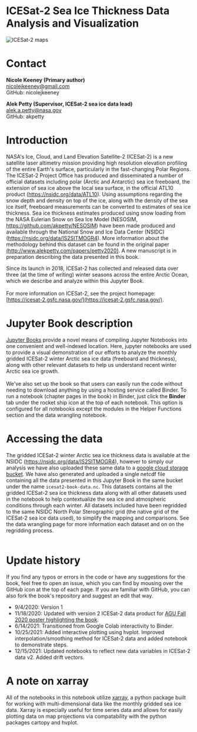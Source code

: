 <!-- #region -->
ICESat-2 Sea Ice Thickness Data Analysis and Visualization
=============================================

![ICESat-2 maps](figs/maps_thickness_winter.png "ICESat-2 mean winter sea ice thickness")


# Contact 
**Nicole Keeney (Primary author)**<br>
nicolejkeeney@gmail.com<br>
GitHub: nicolejkeeney<br>

**Alek Petty (Supervisor, ICESat-2 sea ice data lead)**<br>
alek.a.petty@nasa.gov<br>
GitHub: akpetty<br>

# Introduction

NASA's Ice, Cloud, and Land Elevation Satellite-2 (ICESat-2) is a new satellite laser altimetry mission providing high resolution elevation profiling of the entire Earth's surface, particularly in the fast-changing Polar Regions. The ICESat-2 Project Office has produced and disseminated a number of official datasets including polar (Arctic and Antarctic) sea ice freeboard, the extension of sea ice above the local sea surface, in the official ATL10 product (https://nsidc.org/data/ATL10). Using assumptions regarding the snow depth and density on top of the ice, along with the density of the sea ice itself, freeboard measurements can be converted to estimates of sea ice thickness. Sea ice thickness estimates produced using snow loading from the NASA Eulerian Snow on Sea Ice Model (NESOSIM, https://github.com/akpetty/NESOSIM) have been made produced and available through the National Snow and Ice Data Center (NSIDC) (https://nsidc.org/data/IS2SITMOGR4). More information about the methodology behind this dataset can be found in the original paper [(http://www.alekpetty.com/papers/petty2020)](http://www.alekpetty.com/papers/petty2020). A new manuscript is in preparation describing the data presented in this book.

Since its launch in 2018, ICESat-2 has collected and released data over three (at the time of writing) winter seasons across the entire Arctic Ocean, which we describe and analyze within this Jupyter Book. <br><br> For more information on ICESat-2, see the project homepage: [https://icesat-2.gsfc.nasa.gov/](https://icesat-2.gsfc.nasa.gov/).

# Jupyter Book description
[Jupyter Books](https://jupyterbook.org/intro.html) provide a novel means of compiling Jupyter Notebooks into one convenient and well-indexed location. Here, jupyter notebooks are used to provide a visual demonstration of our efforts to analyze the monthly gridded ICESat-2 winter Arctic sea ice data (freeboard and thickness), along with other relevant datasets to help us understand recent winter Arctic sea ice growth.<br><br>We've also set up the book so that users can easily run the code without needing to download anything by using a hosting service called Binder. To run a notebook (chapter pages in the book) in Binder, just click the **Binder** tab under the rocket ship icon at the top of each notebook. This option is configured for all notebooks except the modules in the Helper Functions section and the data wrangling notebook. 

# Accessing the data 

The gridded ICESat-2 winter Arctic sea ice thickness data is available at the NSIDC (https://nsidc.org/data/IS2SITMOGR4), however to simply our analysis we have also uploaded these same data to a [google cloud storage bucket](https://console.cloud.google.com/storage/browser/sea-ice-thickness-data). We have also generated and uploaded a single netcdf file containing all the data presented in this Jupyter Book in the same bucket under the name `icesat2-book-data.nc`. This datasets contains all the gridded ICESat-2 sea ice thickness data along with all other datasets used in the notebook to help contextualize the sea ice and atmospheric conditions through each winter. All datasets included have been regridded to the same NSIDC North Polar Sterographic grid (the native grid of the ICESat-2 sea ice data used), to simplify the mapping and comparisons. See the data wrangling page for more information each dataset and on on the regridding process.<br><br> 

# Update history  
If you find any typos or errors in the code or have any suggestions for the book, feel free to open an issue, which you can find by mousing over the GitHub icon at the top of each page. If you are familiar with GitHub, you can also fork the book's repository and suggest an edit that way. 
 - 9/4/2020: Version 1
 - 11/18/2020: Updated with version 2 ICESat-2 data product for [AGU Fall 2020 poster highlighting the book](https://agu.confex.com/agu/fm20/meetingapp.cgi/Paper/684153). 
 - 6/14/2021: Transitioned from Google Colab interactivity to Binder. 
 - 10/25/2021: Added interactive plotting using hvplot. Improved interpolation/smoothing method for ICESat-2 data and added notebook to demonstrate steps. 
 - 12/15/2021: Updated notebooks to reflect new data variables in ICESat-2 data v2. Added drift vectors. 
 
# A note on xarray 
All of the notebooks in this notebook utilize [xarray](http://xarray.pydata.org/en/stable/), a python package built for working with multi-dimensional data like the monthly gridded sea ice data. Xarray is especially useful for time series data and allows for easily plotting data on map projections via compatability with the python packages cartopy and hvplot. 
<!-- #endregion -->

```python

```

